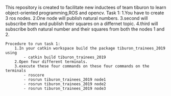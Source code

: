This repository is created to facilitate new inductees of team tiburon to learn object-oriented programming,ROS and opencv.
    Task 1:
        1.You have to create 3 ros nodes.
        2.One node will publish natural numbers.
        3.second will subscribe them and publish their squares on a differnet topic.
        4.third will subscribe both natural number and their squares from both the nodes 1 and 2.

    Procedure to run task 1:
        1.In your catkin workspace build the package tiburon_trainees_2019 using
            - catkin build tiburon_trainees_2019
        2.Open four different terminals.
        3.execute these four commands on these four commands on the terminals
            - roscore
            - rosrun tiburon_trainees_2019 node1
            - rosrun tiburon_trainees_2019 node2
            - rosrun tiburon_trainees_2019 node3
